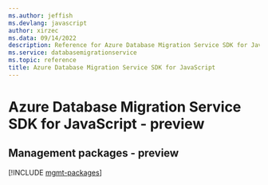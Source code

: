 ```yaml
---
ms.author: jeffish
ms.devlang: javascript
author: xirzec
ms.data: 09/14/2022
description: Reference for Azure Database Migration Service SDK for JavaScript
ms.service: databasemigrationservice
ms.topic: reference
title: Azure Database Migration Service SDK for JavaScript
---
```

# Azure Database Migration Service SDK for JavaScript - preview

## Management packages - preview
[!INCLUDE [mgmt-packages](database-migration-service-mgmt-index.md)]